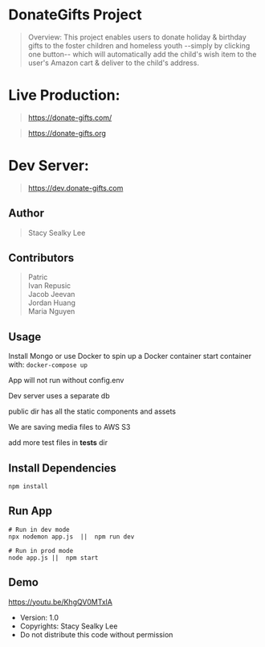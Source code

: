 # DonateGifts Project

> Overview: This project enables users to donate holiday & birthday gifts to the foster children and homeless youth --simply by clicking one button-- which will automatically add the child's wish item to the user's Amazon cart & deliver to the child's address.

# Live Production: 
> https://donate-gifts.com/ 

> https://donate-gifts.org

# Dev Server: 
> https://dev.donate-gifts.com

## Author

> Stacy Sealky Lee

## Contributors

  
> Patric  
> Ivan Repusic  
> Jacob Jeevan  
> Jordan Huang  
> Maria Nguyen  

## Usage

Install Mongo or use Docker to spin up a Docker container
start container with:
`docker-compose up`

App will not run without config.env

Dev server uses a separate db 

public dir has all the static components and assets 

We are saving media files to AWS S3

add more test files in __tests__ dir

## Install Dependencies

```
npm install
```

## Run App

```
# Run in dev mode
npx nodemon app.js  ||  npm run dev 

# Run in prod mode
node app.js ||  npm start 
```

## Demo

https://youtu.be/KhgQV0MTxlA

- Version: 1.0
- Copyrights: Stacy Sealky Lee
- Do not distribute this code without permission
